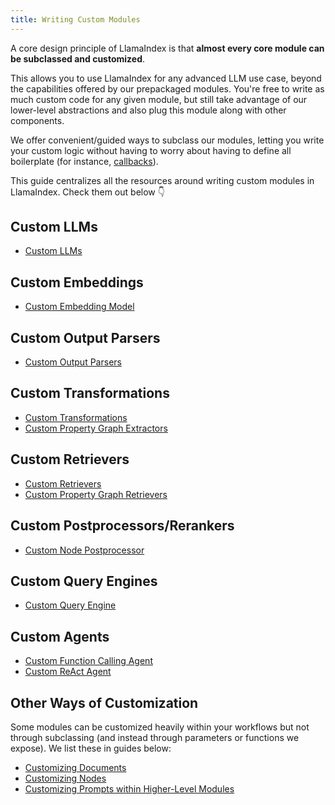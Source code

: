 ```yaml
---
title: Writing Custom Modules
---
```


A core design principle of LlamaIndex is that **almost every core module can be subclassed and customized**.

This allows you to use LlamaIndex for any advanced LLM use case, beyond the capabilities offered by our prepackaged modules. You're free to write as much custom code for any given module, but still take advantage of our lower-level abstractions and also plug this module along with other components.

We offer convenient/guided ways to subclass our modules, letting you write your custom logic without having to worry about having to define all boilerplate (for instance, [callbacks](/python/framework/module_guides/observability/callbacks)).

This guide centralizes all the resources around writing custom modules in LlamaIndex. Check them out below 👇

## Custom LLMs

- [Custom LLMs](/python/framework/module_guides/models/llms/usage_custom#customizing-llms-within-llamaindex-abstractions)

## Custom Embeddings

- [Custom Embedding Model](/python/framework/module_guides/models/embeddings#custom-embedding-model)

## Custom Output Parsers

- [Custom Output Parsers](/python/examples/output_parsing/llm_program)

## Custom Transformations

- [Custom Transformations](/python/framework/module_guides/loading/ingestion_pipeline/transformations#custom-transformations)
- [Custom Property Graph Extractors](/python/framework/module_guides/indexing/lpg_index_guide#sub-classing-extractors)

## Custom Retrievers

- [Custom Retrievers](/python/examples/query_engine/customretrievers)
- [Custom Property Graph Retrievers](/python/framework/module_guides/indexing/lpg_index_guide#sub-classing-retrievers)

## Custom Postprocessors/Rerankers

- [Custom Node Postprocessor](/python/framework/optimizing/custom_modules#custom-postprocessorsrerankers)

## Custom Query Engines

- [Custom Query Engine](/python/examples/query_engine/custom_query_engine)

## Custom Agents

- [Custom Function Calling Agent](/python/examples/workflow/function_calling_agent)
- [Custom ReAct Agent](/python/examples/workflow/react_agent)

## Other Ways of Customization

Some modules can be customized heavily within your workflows but not through subclassing (and instead through parameters or functions we expose). We list these in guides below:

- [Customizing Documents](/python/framework/module_guides/loading/documents_and_nodes/usage_documents)
- [Customizing Nodes](/python/framework/module_guides/loading/documents_and_nodes/usage_nodes)
- [Customizing Prompts within Higher-Level Modules](/python/examples/prompts/prompt_mixin)
